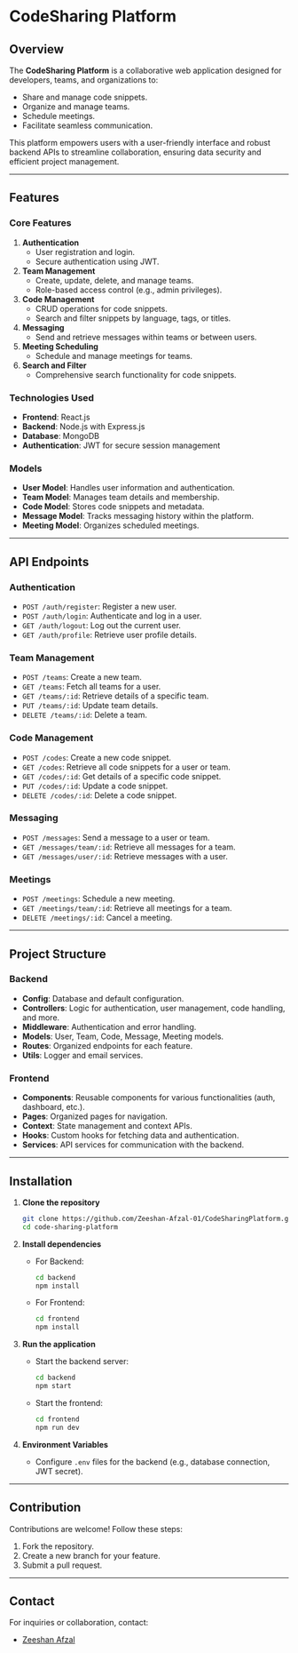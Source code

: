 # CodeSharing Platform

## Overview
The **CodeSharing Platform** is a collaborative web application designed for developers, teams, and organizations to:
- Share and manage code snippets.
- Organize and manage teams.
- Schedule meetings.
- Facilitate seamless communication.

This platform empowers users with a user-friendly interface and robust backend APIs to streamline collaboration, ensuring data security and efficient project management.

---

## Features

### Core Features
1. **Authentication**
   - User registration and login.
   - Secure authentication using JWT.
2. **Team Management**
   - Create, update, delete, and manage teams.
   - Role-based access control (e.g., admin privileges).
3. **Code Management**
   - CRUD operations for code snippets.
   - Search and filter snippets by language, tags, or titles.
4. **Messaging**
   - Send and retrieve messages within teams or between users.
5. **Meeting Scheduling**
   - Schedule and manage meetings for teams.
6. **Search and Filter**
   - Comprehensive search functionality for code snippets.

### Technologies Used
- **Frontend**: React.js
- **Backend**: Node.js with Express.js
- **Database**: MongoDB
- **Authentication**: JWT for secure session management

### Models
- **User Model**: Handles user information and authentication.
- **Team Model**: Manages team details and membership.
- **Code Model**: Stores code snippets and metadata.
- **Message Model**: Tracks messaging history within the platform.
- **Meeting Model**: Organizes scheduled meetings.

---

## API Endpoints

### Authentication
- `POST /auth/register`: Register a new user.
- `POST /auth/login`: Authenticate and log in a user.
- `GET /auth/logout`: Log out the current user.
- `GET /auth/profile`: Retrieve user profile details.

### Team Management
- `POST /teams`: Create a new team.
- `GET /teams`: Fetch all teams for a user.
- `GET /teams/:id`: Retrieve details of a specific team.
- `PUT /teams/:id`: Update team details.
- `DELETE /teams/:id`: Delete a team.

### Code Management
- `POST /codes`: Create a new code snippet.
- `GET /codes`: Retrieve all code snippets for a user or team.
- `GET /codes/:id`: Get details of a specific code snippet.
- `PUT /codes/:id`: Update a code snippet.
- `DELETE /codes/:id`: Delete a code snippet.

### Messaging
- `POST /messages`: Send a message to a user or team.
- `GET /messages/team/:id`: Retrieve all messages for a team.
- `GET /messages/user/:id`: Retrieve messages with a user.

### Meetings
- `POST /meetings`: Schedule a new meeting.
- `GET /meetings/team/:id`: Retrieve all meetings for a team.
- `DELETE /meetings/:id`: Cancel a meeting.

---

## Project Structure

### Backend
- **Config**: Database and default configuration.
- **Controllers**: Logic for authentication, user management, code handling, and more.
- **Middleware**: Authentication and error handling.
- **Models**: User, Team, Code, Message, Meeting models.
- **Routes**: Organized endpoints for each feature.
- **Utils**: Logger and email services.

### Frontend
- **Components**: Reusable components for various functionalities (auth, dashboard, etc.).
- **Pages**: Organized pages for navigation.
- **Context**: State management and context APIs.
- **Hooks**: Custom hooks for fetching data and authentication.
- **Services**: API services for communication with the backend.

---

## Installation

1. **Clone the repository**
   ```bash
   git clone https://github.com/Zeeshan-Afzal-01/CodeSharingPlatform.git
   cd code-sharing-platform
   ```

2. **Install dependencies**
   - For Backend:
     ```bash
     cd backend
     npm install
     ```
   - For Frontend:
     ```bash
     cd frontend
     npm install
     ```

3. **Run the application**
   - Start the backend server:
     ```bash
     cd backend
     npm start
     ```
   - Start the frontend:
     ```bash
     cd frontend
     npm run dev
     ```

4. **Environment Variables**
   - Configure `.env` files for the backend (e.g., database connection, JWT secret).

---

## Contribution

Contributions are welcome! Follow these steps:
1. Fork the repository.
2. Create a new branch for your feature.
3. Submit a pull request.

---


## Contact
For inquiries or collaboration, contact:
- [Zeeshan Afzal](mailto:zna152191@gmail.com)
